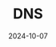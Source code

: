 ---
type: experiment
date: 2024-10-07
title: DNS
tldr: "Wireshark & DNS"
thumbnail: /static_files/presentations/experiment/dns.jpeg
links: 
    - url: /static_files/presentations/experiment/第五周：Wireshark+DNS.doc
      name: word
    - url: /static_files/presentations/experiment/2-DNS协议分析实验模板.doc
      name: template
    - url: /static_files/presentations/experiment/dns-wireshark-trace.zip
      name: traces
    - url: https://web.ugreen.cloud/web/#/file/96382d5d9e1f455a933a5f403fc57bd0
      name: submission site
---